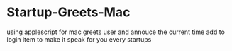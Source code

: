 # Startup-Greets-Mac
using applescript 
for mac
greets user and annouce the current time 
add to login item to make it speak for you every startups
